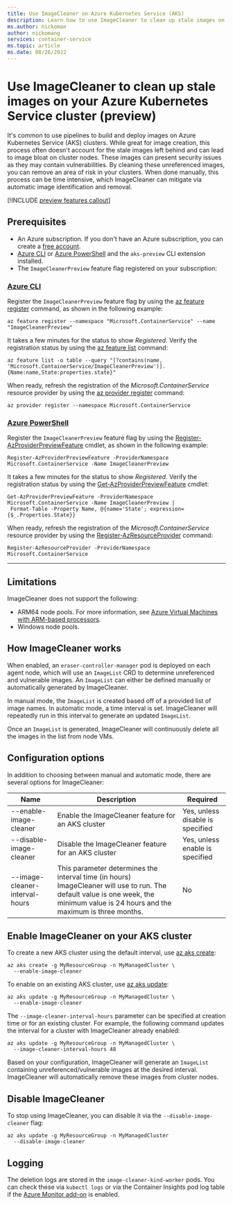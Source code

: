 ```yaml
---
title: Use ImageCleaner on Azure Kubernetes Service (AKS)
description: Learn how to use ImageCleaner to clean up stale images on Azure Kubernetes Service (AKS)
ms.author: nickoman
author: nickomang
services: container-service
ms.topic: article
ms.date: 08/26/2022
---
```


# Use ImageCleaner to clean up stale images on your Azure Kubernetes Service cluster (preview)

It's common to use pipelines to build and deploy images on Azure Kubernetes Service (AKS) clusters. While great for image creation, this process often doesn't account for the stale images left behind and can lead to image bloat on cluster nodes. These images can present security issues as they may contain vulnerabilities. By cleaning these unreferenced images, you can remove an area of risk in your clusters. When done manually, this process can be time intensive, which ImageCleaner can mitigate via automatic image identification and removal.

[!INCLUDE [preview features callout](./includes/preview/preview-callout.md)]

## Prerequisites

* An Azure subscription. If you don't have an Azure subscription, you can create a [free account](https://azure.microsoft.com/free).
* [Azure CLI][azure-cli-install] or [Azure PowerShell][azure-powershell-install] and the `aks-preview` CLI extension installed.
* The `ImageCleanerPreview` feature flag registered on your subscription:

### [Azure CLI](#tab/azure-cli)

Register the `ImageCleanerPreview` feature flag by using the [az feature register][az-feature-register] command, as shown in the following example:

```azurecli-interactive
az feature register --namespace "Microsoft.ContainerService" --name "ImageCleanerPreview"
```

It takes a few minutes for the status to show *Registered*. Verify the registration status by using the [az feature list][az-feature-list] command:

```azurecli-interactive
az feature list -o table --query "[?contains(name, 'Microsoft.ContainerService/ImageCleanerPreview')].{Name:name,State:properties.state}"
```

When ready, refresh the registration of the *Microsoft.ContainerService* resource provider by using the [az provider register][az-provider-register] command:

```azurecli-interactive
az provider register --namespace Microsoft.ContainerService
```

### [Azure PowerShell](#tab/azure-powershell)

Register the `ImageCleanerPreview` feature flag by using the [Register-AzProviderPreviewFeature][register-azproviderpreviewfeature] cmdlet, as shown in the following example:

```azurepowershell-interactive
Register-AzProviderPreviewFeature -ProviderNamespace Microsoft.ContainerService -Name ImageCleanerPreview
```

It takes a few minutes for the status to show *Registered*. Verify the registration status by using the [Get-AzProviderPreviewFeature][get-azproviderpreviewfeature] cmdlet:

```azurepowershell-interactive
Get-AzProviderPreviewFeature -ProviderNamespace Microsoft.ContainerService -Name ImageCleanerPreview |
 Format-Table -Property Name, @{name='State'; expression={$_.Properties.State}}
```

When ready, refresh the registration of the *Microsoft.ContainerService* resource provider by using the [Register-AzResourceProvider][register-azresourceprovider] command:

```azurepowershell-interactive
Register-AzResourceProvider -ProviderNamespace Microsoft.ContainerService
```

---

## Limitations

ImageCleaner does not support the following:

* ARM64 node pools. For more information, see [Azure Virtual Machines with ARM-based processors][arm-vms].
* Windows node pools.

## How ImageCleaner works

When enabled, an `eraser-controller-manager` pod is deployed on each agent node, which will use an `ImageList` CRD to determine unreferenced and vulnerable images. An `ImageList` can either be defined manually or automatically generated by ImageCleaner.

In manual mode, the `ImageList` is created based off of a provided list of image names. In automatic mode, a time interval is set. ImageCleaner will repeatedly run in this interval to generate an updated `ImageList`.

Once an `ImageList` is generated, ImageCleaner will continuously delete all the images in the list from node VMs.

## Configuration options

In addition to choosing between manual and automatic mode, there are several options for ImageCleaner:

|Name|Description|Required|
|----|-----------|--------|
|--enable-image-cleaner|Enable the ImageCleaner feature for an AKS cluster|Yes, unless disable is specified|
|--disable-image-cleaner|Disable the ImageCleaner feature for an AKS cluster|Yes, unless enable is specified|
|--image-cleaner-interval-hours|This parameter determines the interval time (in hours) ImageCleaner will use to run. The default value is one week, the minimum value is 24 hours and the maximum is three months.|No|

## Enable ImageCleaner on your AKS cluster

To create a new AKS cluster using the default interval, use [az aks create][az-aks-create]:

```azurecli-interactive
az aks create -g MyResourceGroup -n MyManagedCluster \ 
  --enable-image-cleaner 
```

To enable on an existing AKS cluster, use [az aks update][az-aks-update]:

```azurecli-interactive
az aks update -g MyResourceGroup -n MyManagedCluster \ 
  --enable-image-cleaner 
```

The `--image-cleaner-interval-hours` parameter can be specified at creation time or for an existing cluster. For example, the following command updates the interval for a cluster with ImageCleaner already enabled:

```azurecli-interactive
az aks update -g MyResourceGroup -n MyManagedCluster \
  --image-cleaner-interval-hours 48
```

Based on your configuration, ImageCleaner will generate an `ImageList` containing unreferenced/vulnerable images at the desired interval. ImageCleaner will automatically remove these images from cluster nodes.

## Disable ImageCleaner

To stop using ImageCleaner, you can disable it via the `--disable-image-cleaner` flag:

```azurecli-interactive
az aks update -g MyResourceGroup -n MyManagedCluster
  --disable-image-cleaner
```

## Logging

The deletion logs are stored in the `image-cleaner-kind-worker` pods. You can check these via `kubectl logs` or via the Container Insights pod log table if the [Azure Monitor add-on](./monitor-aks.md) is enabled.

<!-- LINKS -->

[azure-cli-install]: /cli/azure/install-azure-cli
[azure-powershell-install]: /powershell/azure/install-az-ps

[az-aks-create]: /cli/azure/aks#az_aks_create
[az-aks-update]: /cli/azure/aks#az_aks_update
[az-feature-register]: /cli/azure/feature#az_feature_register
[register-azproviderpreviewfeature]: /powershell/module/az.resources/register-azproviderpreviewfeature
[az-feature-list]: /cli/azure/feature#az_feature_list
[get-azproviderpreviewfeature]: /powershell/module/az.resources/get-azproviderpreviewfeature
[az-provider-register]: /cli/azure/provider#az_provider_register
[register-azresourceprovider]: /powershell/module/az.resources/register-azresourceprovider

[arm-vms]: https://azure.microsoft.com/blog/azure-virtual-machines-with-ampere-altra-arm-based-processors-generally-available/